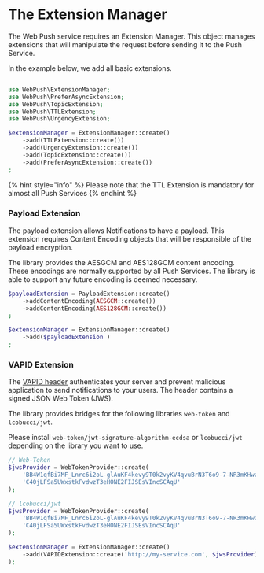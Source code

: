 # The Extension Manager

The Web Push service requires an Extension Manager. This object manages extensions that will manipulate the request before sending it to the Push Service.

In the example below, we add all basic extensions.

```php

use WebPush\ExtensionManager;
use WebPush\PreferAsyncExtension;
use WebPush\TopicExtension;
use WebPush\TTLExtension;
use WebPush\UrgencyExtension;

$extensionManager = ExtensionManager::create()
    ->add(TTLExtension::create())
    ->add(UrgencyExtension::create())
    ->add(TopicExtension::create())
    ->add(PreferAsyncExtension::create())
;
```

{% hint style="info" %}
Please note that the TTL Extension is mandatory for almost all Push Services
{% endhint %}

### Payload Extension

The payload extension allows Notifications to have a payload. This extension requires Content Encoding objects that will be responsible of the payload encryption.

The library provides the AESGCM and AES128GCM content encoding. These encodings are normally supported by all Push Services. The library is able to support any future encoding is deemed necessary.

```php
$payloadExtension = PayloadExtension::create()
    ->addContentEncoding(AESGCM::create())
    ->addContentEncoding(AES128GCM::create())
;

$extensionManager = ExtensionManager::create()
    ->add($payloadExtension )
;
```

### VAPID Extension

The [VAPID header](../common-concepts/vapid.md) authenticates your server and prevent malicious application to send notifications to your users. The header contains a signed JSON Web Token \(JWS\).

The library provides bridges for the following libraries `web-token` and `lcobucci/jwt`.

Please install `web-token/jwt-signature-algorithm-ecdsa` or `lcobucci/jwt` depending on the library you want to use.

```php
// Web-Token
$jwsProvider = WebTokenProvider::create(
    'BB4W1qfBi7MF_Lnrc6i2oL-glAuKF4kevy9T0k2vyKV4qvuBrN3T6o9-7-NR3mKHwzDXzD3fe7XvIqIU1iADpGQ',
    'C40jLFSa5UWxstkFvdwzT3eHONE2FIJSEsVIncSCAqU'
);

// lcobucci/jwt
$jwsProvider = WebTokenProvider::create(
    'BB4W1qfBi7MF_Lnrc6i2oL-glAuKF4kevy9T0k2vyKV4qvuBrN3T6o9-7-NR3mKHwzDXzD3fe7XvIqIU1iADpGQ',
    'C40jLFSa5UWxstkFvdwzT3eHONE2FIJSEsVIncSCAqU'
);

$extensionManager = ExtensionManager::create()
    ->add(VAPIDExtension::create('http://my-service.com', $jwsProvider)
);
```

